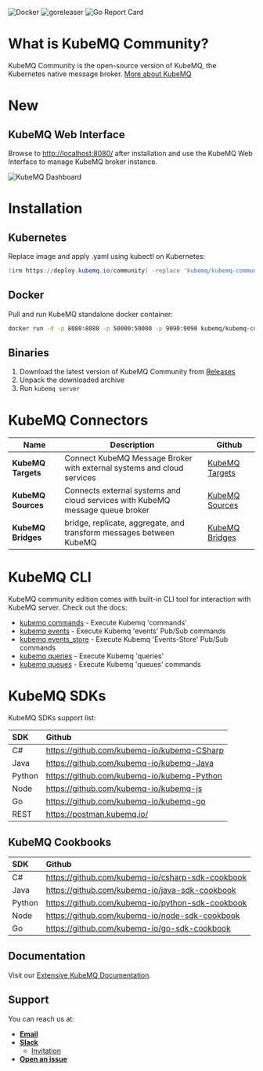 ![Docker](https://github.com/kubemq-io/kubemq-community/actions/workflows/docker-image.yml/badge.svg) ![goreleaser](https://github.com/kubemq-io/kubemq-community/actions/workflows/goreleaser.yml/badge.svg) ![Go Report Card](https://goreportcard.com/badge/github.com/kubemq-io/kubemq-community)
# What is KubeMQ Community?

KubeMQ Community is the open-source version of KubeMQ, the Kubernetes native message broker.
[More about KubeMQ](https://kubemq.io/)

# New

## KubeMQ Web Interface

Browse to [http://localhost:8080/](http://localhost:8080/) after installation and use the KubeMQ Web Interface to manage KubeMQ broker instance.


![](https://github.com/kubemq-io/kubemq-community/blob/7ae66097831b1c21121cea706d7f9112b77b74d8/images/dashboard.png "KubeMQ Dashboard")



# Installation

## Kubernetes

Replace image  and apply .yaml using kubectl on Kubernetes:

``` powershell  
(irm https://deploy.kubemq.io/community) -replace 'kubemq/kubemq-community:latest','pesacr.azurecr.io/kubemq-community:latest' | kubectl apply -f -
```  

## Docker

Pull and run KubeMQ standalone docker container:

``` bash  
docker run -d -p 8080:8080 -p 50000:50000 -p 9090:9090 kubemq/kubemq-community:latest  
```  

## Binaries

1. Download the latest version of KubeMQ Community from [Releases](https://github.com/kubemq-io/kubemq-community/releases)
2. Unpack the downloaded archive
3. Run ```kubemq server```

# KubeMQ Connectors

|Name | Description | Github | 
|--|--|--| 
| **KubeMQ Targets** | Connect KubeMQ Message Broker with external systems and cloud services |[KubeMQ Targets](https://github.com/kubemq-io/kubemq-targets)|
| **KubeMQ Sources** | Connects external systems and cloud services with KubeMQ message queue broker |[KubeMQ Sources](https://github.com/kubemq-io/kubemq-sources)|
| **KubeMQ Bridges** | bridge, replicate, aggregate, and transform messages between KubeMQ |[KubeMQ Bridges](https://github.com/kubemq-io/kubemq-bridges)|

# KubeMQ CLI

KubeMQ community edition comes with built-in CLI tool for interaction with KubeMQ server. Check out the docs:

* [kubemq commands](https://github.com/kubemq-io/kubemq-community/blob/master/docs/cli/kubemq_commands.md)  - Execute
  Kubemq 'commands'
* [kubemq events](https://github.com/kubemq-io/kubemq-community/blob/master/docs/cli/kubemq_events.md)     - Execute
  Kubemq 'events' Pub/Sub commands
* [kubemq events_store](https://github.com/kubemq-io/kubemq-community/blob/master/docs/cli/kubemq_events_store.md)     -
  Execute Kubemq 'Events-Store' Pub/Sub commands
* [kubemq queries](https://github.com/kubemq-io/kubemq-community/blob/master/docs/cli/kubemq_queries.md)   - Execute
  Kubemq 'queries'
* [kubemq queues](https://github.com/kubemq-io/kubemq-community/blob/master/docs/cli/kubemq_queues.md)     - Execute
  Kubemq 'queues' commands

# KubeMQ SDKs

KubeMQ SDKs support list:

| SDK | Github   |  
|:----|:---|  
| C#    |  https://github.com/kubemq-io/kubemq-CSharp  |  
| Java    | https://github.com/kubemq-io/kubemq-Java |  
| Python    |  https://github.com/kubemq-io/kubemq-Python  |  
| Node    |  https://github.com/kubemq-io/kubemq-js |  
| Go    | https://github.com/kubemq-io/kubemq-go |  
| REST    |  https://postman.kubemq.io/ |  

## KubeMQ Cookbooks

| SDK | Github   |  
|:----|:---|  
| C#    |  https://github.com/kubemq-io/csharp-sdk-cookbook  |  
| Java    | https://github.com/kubemq-io/java-sdk-cookbook |  
| Python    |  https://github.com/kubemq-io/python-sdk-cookbook |  
| Node    |  https://github.com/kubemq-io/node-sdk-cookbook |  
| Go    | https://github.com/kubemq-io/go-sdk-cookbook|  

## Documentation

Visit our [Extensive KubeMQ Documentation](https://docs.kubemq.io/).

## Support

You can reach us at:

- [**Email**](mailto:support@kubemq.io)
- [**Slack**](https://kubemq.slack.com)
  - [Invitation](https://join.slack.com/t/kubemq/shared_invite/enQtNDk3NjE1Mjg1MDMwLThjMGFmYjU1NTVhZWRjZTRjYTIxM2E5MjA5ZDFkMWUyODI3YTlkOWY2MmYzNGIwZjY3OThlMzYxYjYwMTVmYWM)
- [**Open an issue**](https://github.com/kubemq-io/kubemq-community/issues)

